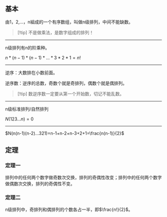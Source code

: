 ## 基本

由1，2,…，n組成的一个有序数组，叫做n级排列，中间不能缺数。

>[!tip] 不是做乘法，是数字组成的排列！

---

n级排列有n的阶乘种。

$n*(n-1)*(n-1)*...*3*2*1=n!$

---

逆序：大数排在小数前面。

逆序数：逆序的总数，奇数个就是奇排列，偶数个就是偶排列。

>[!tip] 数逆序数一定要从第一个开始数，切记不能乱数。

---

n级标准排列/自然排列

$N(123...n)=0$

---

$N(n(n-1)(n-2)...321)=n-1+n-2+n-3+2+1=\frac{n(n-1)}{2}$

## 定理

### 定理一

排列中的任何两个数字做奇数次交换，排列的奇偶性改变；排列中的任何两个数字做偶数次交换，排列的奇偶性不变。

### 定理二

n级排列中，奇排列和偶排列的个数各占一半，即$\frac{n!}{2}$。